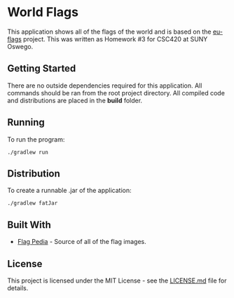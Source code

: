 # World Flags

This application shows all of the flags of the world and is based on the [eu-flags](https://github.com/mwiater1/eu-flags) project. This was written as Homework #3 for CSC420 at SUNY Oswego.

## Getting Started

There are no outside dependencies required for this application. All commands should be ran from the root project directory. All compiled code and distributions are placed in the **build** folder. 

## Running

To run the program:

```
./gradlew run
```

## Distribution

To create a runnable .jar of the application:

```
./gradlew fatJar
```

## Built With
* [Flag Pedia](http://flagpedia.net/) - Source of all of the flag images.

## License

This project is licensed under the MIT License - see the [LICENSE.md](LICENSE.md) file for details.
